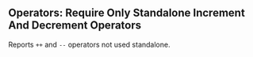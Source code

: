 ## Operators: Require Only Standalone Increment And Decrement Operators

Reports `++` and `--` operators not used standalone.